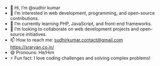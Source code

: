 - 👋 Hi, I’m @sudhir kumar
- 👀 I’m interested in web development, programming, and open-source contributions.
- 🌱 I’m currently learning PHP, JavaScript, and front-end frameworks.
- 💞️ I’m looking to collaborate on web development projects and open-source initiatives.
- 📫 How to reach me: sudhirkumar.contact@gmail.com https://sraryan.co.in/
- 😄 Pronouns: He/Him
- ⚡ Fun fact: I love coding challenges and solving complex problems!
